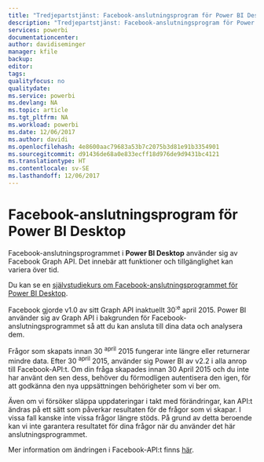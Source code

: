 ```yaml
---
title: "Tredjepartstjänst: Facebook-anslutningsprogram för Power BI Desktop"
description: "Tredjepartstjänst: Facebook-anslutningsprogram för Power BI Desktop"
services: powerbi
documentationcenter: 
author: davidiseminger
manager: kfile
backup: 
editor: 
tags: 
qualityfocus: no
qualitydate: 
ms.service: powerbi
ms.devlang: NA
ms.topic: article
ms.tgt_pltfrm: NA
ms.workload: powerbi
ms.date: 12/06/2017
ms.author: davidi
ms.openlocfilehash: 4e8600aac79683a53b7c2075b3d81e91b3354901
ms.sourcegitcommit: d91436de68a0e833ecff18d976de9d9431bc4121
ms.translationtype: HT
ms.contentlocale: sv-SE
ms.lasthandoff: 12/06/2017
---
```

# <a name="facebook-connector-for-power-bi-desktop"></a>Facebook-anslutningsprogram för Power BI Desktop
Facebook-anslutningsprogrammet i **Power BI Desktop** använder sig av Facebook Graph API. Det innebär att funktioner och tillgänglighet kan variera över tid.

Du kan se en [självstudiekurs om Facebook-anslutningsprogrammet för Power BI Desktop](desktop-tutorial-facebook-analytics.md).

Facebook gjorde v1.0 av sitt Graph API inaktuellt 30<sup>:e</sup> april 2015. Power BI använder sig av Graph API i bakgrunden för Facebook-anslutningsprogrammet så att du kan ansluta till dina data och analysera dem.

Frågor som skapats innan 30 <sup>april</sup> 2015 fungerar inte längre eller returnerar mindre data. Efter 30 <sup>april</sup> 2015, använder sig Power BI av v2.2 i alla anrop till Facebook-API:t. Om din fråga skapades innan 30 April 2015 och du inte har använt den sen dess, behöver du förmodligen autentisera den igen, för att godkänna den nya uppsättningen behörigheter som vi ber om.

Även om vi försöker släppa uppdateringar i takt med förändringar, kan API:t ändras på ett sätt som påverkar resultaten för de frågor som vi skapar. I vissa fall kanske inte vissa frågor längre stöds. På grund av detta beroende kan vi inte garantera resultatet för dina frågor när du använder det här anslutningsprogrammet.

Mer information om ändringen i Facebook-API:t finns [här](https://developers.facebook.com/docs/apps/changelog#v2_0).

